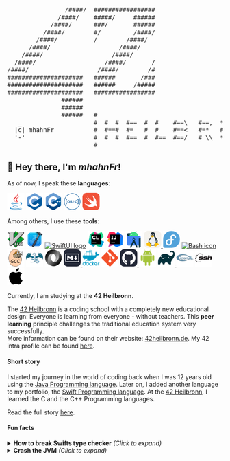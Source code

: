 <pre style="line-height:125%">
                /####/  #################                                      
              /####/    #####/     ######                                      
            /####/      ###/       ######                                      
          /####/        #/         /####/                                      
        /####/          /        /####/                                        
      /####/                   /####/                                          
    /####/                   /####/                                            
  /####/                   /####/       /                                      
/####/                   /####/        /#                                      
#####################   ######       /###                                      
#####################   ######     /#####                                      
#####################   #################                                      
               ######                                                          
               ######                                                          
               ######   #                                                      
   _                    #  #  #  #==  #  #    #==\   #==,  *==*  #\\  #  #\\  #
  |c| mhahnFr           #  #==#  #=   #  #    #==<   #=*   #  #  # \\ #  # \\ #
  '-'                   #  #  #  #==  #  #==  #==/   # \\  *==*  #  \\#  #  \\#
                        #                                                      
</pre>

## 👋 Hey there, I'm *mhahnFr*!
As of now, I speak these **languages**:
<p align="left">
    <a href="https://en.wikipedia.org/wiki/Java_(programming_language)" target="_blank" title="Java">        <img src="https://raw.githubusercontent.com/devicons/devicon/master/icons/java/java-original.svg"           alt="Java Programming Language logo"        width="40" height="40"/></a>
    <a href="https://en.wikipedia.org/wiki/C_(programming_language)"    target="_blank" title="C">           <img src="https://raw.githubusercontent.com/devicons/devicon/master/icons/c/c-original.svg"                 alt="C Programming language icon"           width="40" height="40"/></a>
    <a href="https://en.wikipedia.org/wiki/C%2B%2B"                     target="_blank" title="C++">         <img src="https://raw.githubusercontent.com/devicons/devicon/master/icons/cplusplus/cplusplus-original.svg" alt="C++ Programming language icon"         width="40" height="40"/></a>
    <a href="https://en.wikipedia.org/wiki/Objective-C"                 target="_blank" title="Objective-C"> <img src="https://raw.githubusercontent.com/devicons/devicon/master/icons/objectivec/objectivec-plain.svg"  alt="Objective-C Programming language icon" width="40" height="40"/></a>
    <a href="https://www.swift.org/about"                               target="_blank" title="Swift">       <img src="https://raw.githubusercontent.com/tandpfun/skill-icons/main/icons/Swift.svg"                      alt="Swift Programming language logo"       width="40" height="40"/></a>
</p>

Among others, I use these **tools**:
<p align="left">
    <a href="https://en.wikipedia.org/wiki/Vim_(text_editor)" target="_blank" title="Vim">            <img src="https://github.com/devicons/devicon/raw/master/icons/vim/vim-original.svg"                                          alt="Vim logo"            width="40" height="40"/></a>
    <a href="https://developer.apple.com/xcode/"              target="_blank" title="Xcode">          <img src="https://github.com/devicons/devicon/raw/master/icons/xcode/xcode-original.svg"                                      alt="Xcode logo"          width="40" height="40"/></a>
    <a href="https://developer.apple.com/xcode/swiftui/"      target="_blank" title="SwiftUI">        <img src="https://developer.apple.com/assets/elements/icons/swiftui/swiftui-96x96_2x.png"                                     alt="SwiftUI logo"        width="40" height="40"/></a>
    <a href="https://www.jetbrains.com/clion/"                target="_blank" title="CLion">          <img src="https://github.com/devicons/devicon/raw/develop/icons/clion/clion-original.svg"                                     alt="CLion logo"          width="40" height="40"/></a>
    <a href="https://www.jetbrains.com/idea/"                 target="_blank" title="IntelliJ">       <img src="https://github.com/devicons/devicon/raw/develop/icons/intellij/intellij-original.svg"                               alt="IntelliJ logo"       width="40" height="40"/></a>
    <a href="https://developer.android.com/studio"            target="_blank" title="Android Studio"> <img src="https://github.com/devicons/devicon/raw/master/icons/androidstudio/androidstudio-original.svg"                      alt="Android Studio logo" width="40" height="40"/></a>
    <a href="https://en.wikipedia.org/wiki/Linux"             target="_blank" title="Linux">
        <picture>
            <source srcset="https://raw.githubusercontent.com/devicons/devicon/master/icons/linux/linux-original.svg" media="(prefers-color-scheme: light), (prefers-color-scheme: no-preference)" />
            <source srcset="https://github.com/tandpfun/skill-icons/raw/main/icons/Linux-Dark.svg"                    media="(prefers-color-scheme: dark)" />
            <img src="https://github.com/tandpfun/skill-icons/raw/main/icons/Linux-Light.svg" alt="Linux" width="40" height="40" />
        </picture>
    </a>
    <a href="https://getfedora.org"                           target="_blank" title="Fedora">         <img src="https://github.com/devicons/devicon/raw/master/icons/fedora/fedora-plain.svg"                                       alt="Fedora logo"         width="40" height="40"/></a>
    <a href="https://www.gnu.org/software/bash/"              target="_blank" title="Bash">           <img src="https://raw.githubusercontent.com/yurijserrano/Github-Profile-Readme-Logos/master/programming%20languages/bash.svg" alt="Bash icon"           width="40" height="40"/></a>
    <a href="https://gcc.gnu.org/"                            target="_blank" title="GCC">            <img src="https://raw.githubusercontent.com/devicons/devicon/master/icons/gcc/gcc-original.svg"                               alt="GCC logo"            width="40" height="40"/></a>
    <a href="https://www.llvm.org"                            target="_blank" title="LLVM">           <img src="https://raw.githubusercontent.com/devicons/devicon/develop/icons/llvm/llvm-original.svg"                            alt="LLVM logo"           width="40" height="40"/></a>
    <a href="https://www.json.org/json-en.html"               target="_blank" title="JSON">           <img src="https://github.com/devicons/devicon/raw/develop/icons/json/json-original.svg"                                       alt="JSON logo"           width="40" height="40"/></a>
    <a href="https://en.wikipedia.org/wiki/Markdown"          target="_blank" title="Markdown">
        <picture>
            <source srcset="https://github.com/tandpfun/skill-icons/raw/main/icons/Markdown-Dark.svg"                       media="(prefers-color-scheme: dark" />
            <source srcset="https://raw.githubusercontent.com/devicons/devicon/master/icons/markdown/markdown-original.svg" media="(prefers-color-scheme: light), (prefers-color-scheme: no-preference)" />
            <img src="https://github.com/tandpfun/skill-icons/raw/main/icons/Markdown-Dark.svg" alt="Markdown" width="40" height="40" />
        </picture>
    </a>
    <a href="https://www.docker.com"                          target="_blank" title="Docker">         <img src="https://github.com/devicons/devicon/raw/master/icons/docker/docker-plain-wordmark.svg"                              alt="Docker logo"         width="40" height="40"/></a>
    <a href="https://git-scm.com"                             target="_blank" title="Git">            <img src="https://github.com/devicons/devicon/raw/master/icons/git/git-plain.svg"                                             alt="Git logo"            width="40" height="40"/></a>
    <a href="https://www.github.com"                          target="_blank" title="GitHub"> 
        <picture>
            <source srcset="https://github.com/tandpfun/skill-icons/raw/main/icons/Github-Dark.svg"                     media="(prefers-color-scheme: dark)" />
            <source srcset="https://raw.githubusercontent.com/devicons/devicon/master/icons/github/github-original.svg" media="(prefers-color-scheme: light), (prefers-color-scheme: no-preference)" />
            <img src="https://github.com/tandpfun/skill-icons/raw/main/icons/Github-Dark.svg" alt="GitHub" width="40" height="40"/>
        </picture>
    </a>
    <a href="https://developer.android.com"                   target="_blank" title="Android">        <img src="https://github.com/devicons/devicon/raw/master/icons/android/android-plain.svg"                                     alt="Android icon"        width="40" height="40"/></a>
    <a href="https://www.gradle.org"                          target="_blank" title="Gradle"> 
        <picture>
            <source srcset="https://raw.githubusercontent.com/tandpfun/skill-icons/main/icons/Gradle-Dark.svg"       media="(prefers-color-scheme: dark)" />
            <source srcset="https://raw.githubusercontent.com/devicons/devicon/master/icons/gradle/gradle-plain.svg" media="(prefers-color-scheme: light), (prefers-color-scheme: no-preference)" />
            <img src="https://raw.githubusercontent.com/devicons/devicon/master/icons/gradle/gradle-plain.svg" alt="Gradle" width="40" height="40"/>
        </picture>
    </a>
    <a href="https://en.wikipedia.org/wiki/OpenGL"            target="_blank" title="OpenGL">         <img src="https://github.com/devicons/devicon/raw/master/icons/opengl/opengl-original.svg"                                    alt="OpenGL logo"         width="40" height="40"/></a>
    <a href="https://en.wikipedia.org/wiki/Secure_Shell"      target="_blank" title="SSH">            <img src="https://github.com/devicons/devicon/raw/master/icons/ssh/ssh-original-wordmark.svg"                                 alt="SSH logo"            width="40" height="40"/></a>
    <a href="https://developer.apple.com"                     target="_blank" title="Apple">          <img src="https://github.com/devicons/devicon/raw/master/icons/apple/apple-original.svg"                                      alt="Apple logo"          width="40" height="40"/></a>
    
</p>

Currently, I am studying at the **42 Heilbronn**.

The [42 Heilbronn] is a coding school with a completely new educational design:
Everyone is learning from everyone - without teachers. This **peer learning** principle
challenges the traditional education system very successfully.  
More information can be found on their
website: [42heilbronn.de](https://www.42heilbronn.de/learncoderepeat).
My 42 intra profile can be found [here](https://profile.intra.42.fr/users/mhahn).

#### Short story
I started my journey in the world of coding back when I was 12 years old using the [Java Programming language]. Later on,
I added another language to my portfolio, the [Swift Programming language]. At the [42 Heilbronn], I learned the
C and the C++ Programming languages.

Read the full story [here](https://www.github.com/mhahnFr/mhahnFr/blob/main/story.md).

#### Fun facts
<details><summary><b>How to break Swifts type checker</b> <i>(Click to expand)</i></summary>

```Swift
let data: [UInt8] = [ 128, 128, 128, 128 ]

let i: Int = data[0] & 0xff << 24
           | data[1] & 0xff << 16
           | data[2] & 0xff <<  8
           | data[3] & 0xff <<  0
```
<details><summary><b>Correct solution</b> <i>(Click to expand)</i></summary>

```Swift
let i: Int = Int(data[0]) & 0xff << 24
           | Int(data[1]) & 0xff << 16
           | Int(data[2]) & 0xff <<  8
           | Int(data[3]) & 0xff <<  0
```
</details>
Discovered while writing <a href="https://github.com/mhahnFr/SecretPathway_macOS/blob/main/src/helper/Int2Data.swift#L36">this</a> piece of code.
</details>

<details><summary><b>Crash the JVM</b> <i>(Click to expand)</i></summary>

```Java
import java.lang.reflect.Field;
import sun.misc.Unsafe;

class Breaker {
    private final Unsafe unsafe;
    
    public Breaker() throws Exception {
        final var field = Unsafe.class.getDeclaredField("theUnsafe");
        field.setAccessible(true);
        
        unsafe = (Unsafe) field.get(null);
        
        segfault();
        freeError();
    }
    
    private void freeError() { unsafe.freeMemory(Integer.MAX_VALUE); }
    
    private void segfault() { unsafe.putByte(Integer.MAX_VALUE, (byte) 0); }
    
    public static void main(String[] args) throws Exception { new Breaker(); }
}
```

</details>

[Swift Programming language]: https://www.github.com/apple/swift
[42 Heilbronn]: https://www.42heilbronn.de/learncoderepeat
[Java Programming language]: https://www.github.com/openjdk
